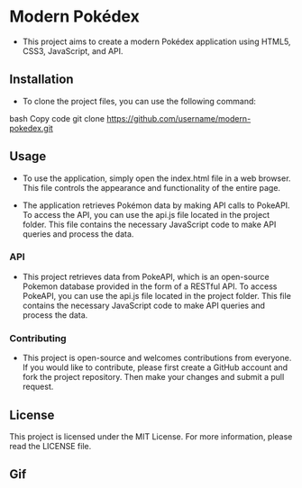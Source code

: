 
# Modern Pokédex
* This project aims to create a modern Pokédex application using HTML5, CSS3, JavaScript, and API.

## Installation
* To clone the project files, you can use the following command:

bash
Copy code
git clone https://github.com/username/modern-pokedex.git
## Usage
* To use the application, simply open the index.html file in a web browser. This file controls the appearance and functionality of the entire page.

* The application retrieves Pokémon data by making API calls to PokeAPI. To access the API, you can use the api.js file located in the project folder. This file contains the necessary JavaScript code to make API queries and process the data.

### API
* This project retrieves data from PokeAPI, which is an open-source Pokemon database provided in the form of a RESTful API. To access PokeAPI, you can use the api.js file located in the project folder. This file contains the necessary JavaScript code to make API queries and process the data.

### Contributing
* This project is open-source and welcomes contributions from everyone. If you would like to contribute, please first create a GitHub account and fork the project repository. Then make your changes and submit a pull request.

## License
This project is licensed under the MIT License. For more information, please read the LICENSE file.

## Gif
<img src="https://github.com/Hasan-Arslan2779/Modern-Pokodex/blob/master/pokedex.gif" alt="">
